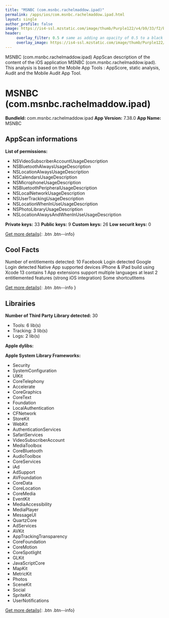 ```yaml
---
title: "MSNBC (com.msnbc.rachelmaddow.ipad)"
permalink: /apps/ios/com.msnbc.rachelmaddow.ipad.html
layout: single
author_profile: false
image: https://is4-ssl.mzstatic.com/image/thumb/Purple122/v4/b9/33/f2/b933f2d5-afc3-b993-e407-20af21286278/AppIcon-1x_U007emarketing-0-7-0-0-0-85-220.png/512x512bb.jpg
header: 
     overlay_filter: 0.5 # same as adding an opacity of 0.5 to a black background
     overlay_image: https://is4-ssl.mzstatic.com/image/thumb/Purple122/v4/b9/33/f2/b933f2d5-afc3-b993-e407-20af21286278/AppIcon-1x_U007emarketing-0-7-0-0-0-85-220.png/512x512bb.jpg
---
```

MSNBC (com.msnbc.rachelmaddow.ipad) AppScan description of the content of the iOS application MSNBC (com.msnbc.rachelmaddow.ipad). This analysis is based on the Mobile App Tools : AppScore, static analysis, Audit and the Mobile Audit App Tool.

# MSNBC (com.msnbc.rachelmaddow.ipad)

**BundleId:** com.msnbc.rachelmaddow.ipad
**App Version:** 7.38.0
**App Name:** MSNBC


## AppScan informations 

**List of permissions:** 
- NSVideoSubscriberAccountUsageDescription
- NSBluetoothAlwaysUsageDescription
- NSLocationAlwaysUsageDescription
- NSCalendarsUsageDescription
- NSMicrophoneUsageDescription
- NSBluetoothPeripheralUsageDescription
- NSLocalNetworkUsageDescription
- NSUserTrackingUsageDescription
- NSLocationWhenInUseUsageDescription
- NSPhotoLibraryUsageDescription
- NSLocationAlwaysAndWhenInUseUsageDescription
  
  
**Private keys:** 33
**Public keys:** 9
**Custom keys:** 26
**Low securit keys:** 0
  
[Get more details](/pricing.html){: .btn .btn--info}

## Cool Facts

Number of entitlements detected: 10
Facebook Login detected
Google Login detected
Native App
supported devices iPhone & iPad
build using Xcode 13
contains 1 App extensions
support multiple languages
at least 2 entitlemented features (strong iOS integration)
Some shortcutItems 
  
[Get more details](/pricing.html){: .btn .btn--info }

## Librairies 
**Number of Third Party Library detected:** 30
- Tools: 6 lib(s)
- Tracking: 3 lib(s)
- Logs: 2 lib(s)


**Apple dylibs:**


**Apple System Library Frameworks:**
- Security
- SystemConfiguration
- UIKit
- CoreTelephony
- Accelerate
- CoreGraphics
- CoreText
- Foundation
- LocalAuthentication
- CFNetwork
- StoreKit
- WebKit
- AuthenticationServices
- SafariServices
- VideoSubscriberAccount
- MediaToolbox
- CoreBluetooth
- AudioToolbox
- CoreServices
- iAd
- AdSupport
- AVFoundation
- CoreData
- CoreLocation
- CoreMedia
- EventKit
- MediaAccessibility
- MediaPlayer
- MessageUI
- QuartzCore
- AdServices
- AVKit
- AppTrackingTransparency
- CoreFoundation
- CoreMotion
- CoreSpotlight
- GLKit
- JavaScriptCore
- MapKit
- MetricKit
- Photos
- SceneKit
- Social
- SpriteKit
- UserNotifications


  
[Get more details](/pricing.html){: .btn .btn--info}

